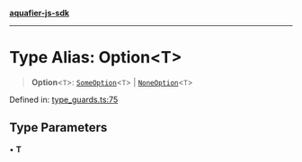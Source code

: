 [**aquafier-js-sdk**](../README.md)

***

# Type Alias: Option\<T\>

> **Option**\<`T`\>: [`SomeOption`](../classes/SomeOption.md)\<`T`\> \| [`NoneOption`](../classes/NoneOption.md)\<`T`\>

Defined in: [type\_guards.ts:75](https://github.com/inblockio/aqua-verifier-js-lib/blob/09413c69301a51b584d51846ffabc4d8f820b4fa/src/type_guards.ts#L75)

## Type Parameters

• **T**
